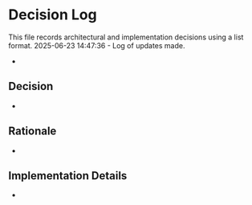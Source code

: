 # Decision Log

This file records architectural and implementation decisions using a list format.
2025-06-23 14:47:36 - Log of updates made.

*
      
## Decision

*
      
## Rationale 

*

## Implementation Details

*